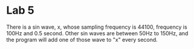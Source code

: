 # Lab 5

There is a sin wave, x, whose sampling frequency is 44100, frequency is 100Hz and 0.5 second.
Other sin waves are between 50Hz to 150Hz, and the program will add one of those wave to "x" every second.